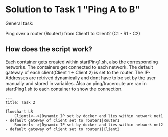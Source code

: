 # Solution to Task 1 "Ping A to B"

General task:

Ping over a router (Router1) from Client1 to Client2 (C1 - R1 - C2)


## How does the script work?

Each container gets created within startPing1.sh, also the corresponding networks.
The containers get connected to each network.
The default gateway of each client(Client 1 + Client 2) is set to the router.
The IP-Addresses are retrived dynamically and dont have to be set by the user manually and stored
in variables.
Also an ping/traceroute are ran in startPing1.sh to each container to show the connection.

```mermaid
---
title: Task 2
---
flowchart LR
    Client1<-->|Dynamic IP set by docker and lies within network net1 - default gateway of client set to router1|Router1
    Router1<-->|Dynamic IP set by docker and lies within network net2 - default gateway of client set to router1|Client2

```
